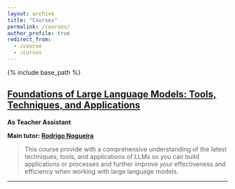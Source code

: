 ```yaml
---
layout: archive
title: "Courses"
permalink: /courses/
author_profile: true
redirect_from:
  - /course
  - /cursos
---
```


{% include base_path %}

## [Foundations of Large Language Models: Tools, Techniques, and Applications](https://uwaterloo.ca/watspeed/programs-and-courses/foundations-large-language-models)

**As Teacher Assistant**

**Main tutor: [Rodrigo Nogueira](https://scholar.google.com.br/citations?user=xD32wZ8AAAAJ&hl=pt-BR)**

> This course provide with a comprehensive understanding of the latest techniques, tools, and applications of LLMs so you can build applications or processes and further improve your effectiveness and efficiency when working with large language models.

---

